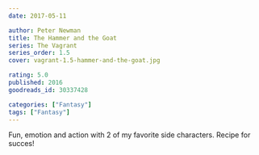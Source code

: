 ```yaml
---
date: 2017-05-11

author: Peter Newman
title: The Hammer and the Goat
series: The Vagrant
series_order: 1.5
cover: vagrant-1.5-hammer-and-the-goat.jpg

rating: 5.0
published: 2016
goodreads_id: 30337428

categories: ["Fantasy"]
tags: ["Fantasy"]
---
```


Fun, emotion and action with 2 of my favorite side characters. Recipe for succes!
